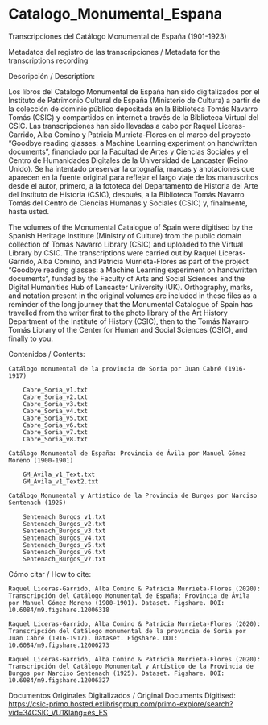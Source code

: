 # Catalogo_Monumental_Espana
Transcripciones del Catálogo Monumental de España (1901-1923)


Metadatos del registro de las transcripciones / Metadata for the transcriptions recording 

Descripción / Description:

Los libros del Catálogo Monumental de España han sido digitalizados por el Instituto de Patrimonio Cultural de España (Ministerio de Cultura) a partir de la colección de dominio público depositada en la Biblioteca Tomás Navarro Tomás (CSIC) y compartidos en internet a través de la Biblioteca Virtual del CSIC. 
Las transcripciones han sido llevadas a cabo por Raquel Liceras-Garrido, Alba Comino y Patricia Murrieta-Flores en el marco del proyecto “Goodbye reading glasses: a Machine Learning experiment on handwritten documents”, financiado por la Facultad de Artes y Ciencias Sociales y el Centro de Humanidades Digitales de la Universidad de Lancaster (Reino Unido). 
Se ha intentado preservar la ortografía, marcas y anotaciones que aparecen en la fuente original para reflejar el largo viaje de los manuscritos desde el autor, primero, a la fototeca del Departamento de Historia del Arte del Instituto de Historia (CSIC), después, a la Biblioteca Tomás Navarro Tomás del Centro de Ciencias Humanas y Sociales (CSIC) y, finalmente, hasta usted.


The volumes of the Monumental Catalogue of Spain were digitised by the Spanish Heritage Institute (Ministry of Culture) from the public domain collection of Tomás Navarro Library (CSIC) and uploaded to the Virtual Library by CSIC. 
The transcriptions were carried out by Raquel Liceras-Garrido, Alba Comino, and Patricia Murrieta-Flores as part of the project “Goodbye reading glasses: a Machine Learning experiment on handwritten documents”, funded by the Faculty of Arts and Social Sciences and the Digital Humanities Hub of Lancaster University (UK). 
Orthography, marks, and notation present in the original volumes are included in these files as a reminder of the long journey that the Monumental Catalogue of Spain has travelled from the writer first to the photo library of the Art History Department of the Institute of History (CSIC), then to the Tomás Navarro Tomás Library of the Center for Human and Social Sciences (CSIC), and finally to you.


Contenidos / Contents: 

	Catálogo monumental de la provincia de Soria por Juan Cabré (1916-1917)

		Cabre_Soria_v1.txt
		Cabre_Soria_v2.txt
		Cabre_Soria_v3.txt
		Cabre_Soria_v4.txt
		Cabre_Soria_v5.txt
		Cabre_Soria_v6.txt
		Cabre_Soria_v7.txt
		Cabre_Soria_v8.txt

	Catálogo Monumental de España: Provincia de Ávila por Manuel Gómez Moreno (1900-1901)

		GM_Avila_v1_Text.txt
		GM_Avila_v1_Text2.txt

	Catálogo Monumental y Artístico de la Provincia de Burgos por Narciso Sentenach (1925)

		Sentenach_Burgos_v1.txt
		Sentenach_Burgos_v2.txt
		Sentenach_Burgos_v3.txt
		Sentenach_Burgos_v4.txt
		Sentenach_Burgos_v5.txt
		Sentenach_Burgos_v6.txt
		Sentenach_Burgos_v7.txt


Cómo citar / How to cite: 

	Raquel Liceras-Garrido, Alba Comino & Patricia Murrieta-Flores (2020): Transcripción del Catálogo Monumental de España: Provincia de Ávila por Manuel Gómez Moreno (1900-1901). Dataset. Figshare. DOI: 10.6084/m9.figshare.12006318
  
	Raquel Liceras-Garrido, Alba Comino & Patricia Murrieta-Flores (2020): Transcripción del Catálogo monumental de la provincia de Soria por Juan Cabré (1916-1917). Dataset. Figshare. DOI: 10.6084/m9.figshare.12006273
  
	Raquel Liceras-Garrido, Alba Comino & Patricia Murrieta-Flores (2020): Transcripción del Catálogo Monumental y Artístico de la Provincia de Burgos por Narciso Sentenach (1925). Dataset. Figshare. DOI: 10.6084/m9.figshare.12006327


Documentos Originales Digitalizados / Original Documents Digitised: https://csic-primo.hosted.exlibrisgroup.com/primo-explore/search?vid=34CSIC_VU1&lang=es_ES

